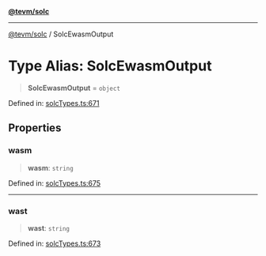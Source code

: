 [**@tevm/solc**](../README.md)

***

[@tevm/solc](../globals.md) / SolcEwasmOutput

# Type Alias: SolcEwasmOutput

> **SolcEwasmOutput** = `object`

Defined in: [solcTypes.ts:671](https://github.com/evmts/compiler/blob/main/packages/solc/src/solcTypes.ts#L671)

## Properties

### wasm

> **wasm**: `string`

Defined in: [solcTypes.ts:675](https://github.com/evmts/compiler/blob/main/packages/solc/src/solcTypes.ts#L675)

***

### wast

> **wast**: `string`

Defined in: [solcTypes.ts:673](https://github.com/evmts/compiler/blob/main/packages/solc/src/solcTypes.ts#L673)
